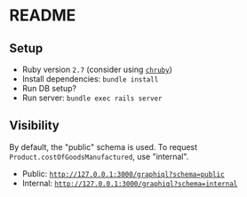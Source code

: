 # README

## Setup

- Ruby version `2.7` (consider using [`chruby`](https://github.com/postmodern/chruby))
- Install dependencies: `bundle install`
- Run DB setup?
- Run server: `bundle exec rails server`

## Visibility

By default, the "public" schema is used. To request `Product.costOfGoodsManufactured`, use "internal".

- Public: [`http://127.0.0.1:3000/graphiql?schema=public`](http://127.0.0.1:3000/graphiql?schema=public)
- Internal: [`http://127.0.0.1:3000/graphiql?schema=internal`](http://127.0.0.1:3000/graphiql?schema=internal)

